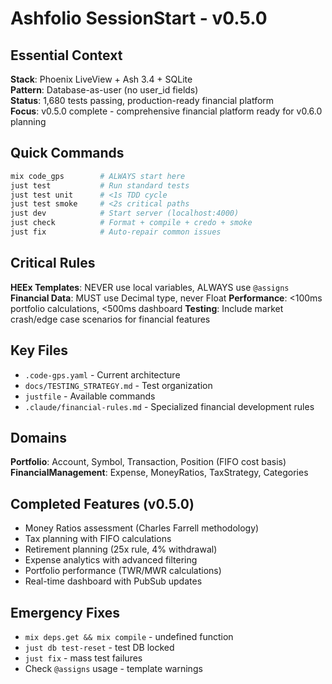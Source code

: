 # Ashfolio SessionStart - v0.5.0

## Essential Context

**Stack**: Phoenix LiveView + Ash 3.4 + SQLite  
**Pattern**: Database-as-user (no user_id fields)  
**Status**: 1,680 tests passing, production-ready financial platform  
**Focus**: v0.5.0 complete - comprehensive financial platform ready for v0.6.0 planning  

## Quick Commands

```bash
mix code_gps        # ALWAYS start here
just test           # Run standard tests
just test unit      # <1s TDD cycle  
just test smoke     # <2s critical paths
just dev            # Start server (localhost:4000)
just check          # Format + compile + credo + smoke
just fix            # Auto-repair common issues
```

## Critical Rules

**HEEx Templates**: NEVER use local variables, ALWAYS use `@assigns`
**Financial Data**: MUST use Decimal type, never Float
**Performance**: <100ms portfolio calculations, <500ms dashboard
**Testing**: Include market crash/edge case scenarios for financial features

## Key Files
- `.code-gps.yaml` - Current architecture
- `docs/TESTING_STRATEGY.md` - Test organization  
- `justfile` - Available commands
- `.claude/financial-rules.md` - Specialized financial development rules

## Domains

**Portfolio**: Account, Symbol, Transaction, Position (FIFO cost basis)  
**FinancialManagement**: Expense, MoneyRatios, TaxStrategy, Categories

## Completed Features (v0.5.0)
- Money Ratios assessment (Charles Farrell methodology)
- Tax planning with FIFO calculations  
- Retirement planning (25x rule, 4% withdrawal)
- Expense analytics with advanced filtering
- Portfolio performance (TWR/MWR calculations)
- Real-time dashboard with PubSub updates

## Emergency Fixes
- `mix deps.get && mix compile` - undefined function
- `just db test-reset` - test DB locked
- `just fix` - mass test failures
- Check `@assigns` usage - template warnings